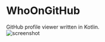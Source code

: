 # WhoOnGitHub
GitHub profile viewer written in Kotlin.  
![screenshot](https://github.com/kirimin/WhoOnGitHub/blob/master/screenshot.png)
